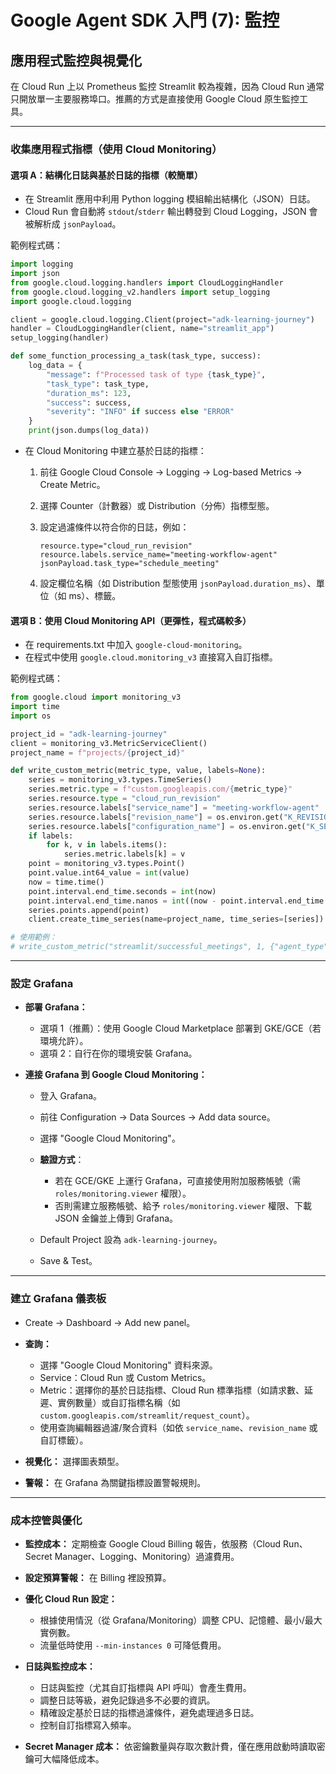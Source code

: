 # Google Agent SDK 入門 (7): 監控

## 應用程式監控與視覺化

在 Cloud Run 上以 Prometheus 監控 Streamlit 較為複雜，因為 Cloud Run 通常只開放單一主要服務埠口。推薦的方式是直接使用 Google Cloud 原生監控工具。

---

### 收集應用程式指標（使用 Cloud Monitoring）

#### 選項 A：結構化日誌與基於日誌的指標（較簡單）

* 在 Streamlit 應用中利用 Python logging 模組輸出結構化（JSON）日誌。
* Cloud Run 會自動將 `stdout`/`stderr` 輸出轉發到 Cloud Logging，JSON 會被解析成 `jsonPayload`。

範例程式碼：

```python
import logging
import json
from google.cloud.logging.handlers import CloudLoggingHandler
from google.cloud.logging_v2.handlers import setup_logging
import google.cloud.logging

client = google.cloud.logging.Client(project="adk-learning-journey")
handler = CloudLoggingHandler(client, name="streamlit_app")
setup_logging(handler)

def some_function_processing_a_task(task_type, success):
    log_data = {
        "message": f"Processed task of type {task_type}",
        "task_type": task_type,
        "duration_ms": 123,
        "success": success,
        "severity": "INFO" if success else "ERROR"
    }
    print(json.dumps(log_data))
```

* 在 Cloud Monitoring 中建立基於日誌的指標：

  1. 前往 Google Cloud Console → Logging → Log-based Metrics → Create Metric。
  2. 選擇 Counter（計數器）或 Distribution（分佈）指標型態。
  3. 設定過濾條件以符合你的日誌，例如：

     ```
     resource.type="cloud_run_revision"
     resource.labels.service_name="meeting-workflow-agent"
     jsonPayload.task_type="schedule_meeting"
     ```
  4. 設定欄位名稱（如 Distribution 型態使用 `jsonPayload.duration_ms`）、單位（如 ms）、標籤。

#### 選項 B：使用 Cloud Monitoring API（更彈性，程式碼較多）

* 在 requirements.txt 中加入 `google-cloud-monitoring`。
* 在程式中使用 `google.cloud.monitoring_v3` 直接寫入自訂指標。

範例程式碼：

```python
from google.cloud import monitoring_v3
import time
import os

project_id = "adk-learning-journey"
client = monitoring_v3.MetricServiceClient()
project_name = f"projects/{project_id}"

def write_custom_metric(metric_type, value, labels=None):
    series = monitoring_v3.types.TimeSeries()
    series.metric.type = f"custom.googleapis.com/{metric_type}"
    series.resource.type = "cloud_run_revision"
    series.resource.labels["service_name"] = "meeting-workflow-agent"
    series.resource.labels["revision_name"] = os.environ.get("K_REVISION", "unknown")
    series.resource.labels["configuration_name"] = os.environ.get("K_SERVICE", "unknown")
    if labels:
        for k, v in labels.items():
            series.metric.labels[k] = v
    point = monitoring_v3.types.Point()
    point.value.int64_value = int(value)
    now = time.time()
    point.interval.end_time.seconds = int(now)
    point.interval.end_time.nanos = int((now - point.interval.end_time.seconds) * 10**9)
    series.points.append(point)
    client.create_time_series(name=project_name, time_series=[series])

# 使用範例：
# write_custom_metric("streamlit/successful_meetings", 1, {"agent_type": "manager"})
```

---

### 設定 Grafana

* **部署 Grafana：**

  * 選項 1（推薦）：使用 Google Cloud Marketplace 部署到 GKE/GCE（若環境允許）。
  * 選項 2：自行在你的環境安裝 Grafana。

* **連接 Grafana 到 Google Cloud Monitoring：**

  * 登入 Grafana。
  * 前往 Configuration → Data Sources → Add data source。
  * 選擇 "Google Cloud Monitoring"。
  * **驗證方式**：

    * 若在 GCE/GKE 上運行 Grafana，可直接使用附加服務帳號（需 `roles/monitoring.viewer` 權限）。
    * 否則需建立服務帳號、給予 `roles/monitoring.viewer` 權限、下載 JSON 金鑰並上傳到 Grafana。
  * Default Project 設為 `adk-learning-journey`。
  * Save & Test。

---

### 建立 Grafana 儀表板

* Create → Dashboard → Add new panel。
* **查詢：**

  * 選擇 "Google Cloud Monitoring" 資料來源。
  * Service：Cloud Run 或 Custom Metrics。
  * Metric：選擇你的基於日誌指標、Cloud Run 標準指標（如請求數、延遲、實例數量）或自訂指標名稱（如 `custom.googleapis.com/streamlit/request_count`）。
  * 使用查詢編輯器過濾/聚合資料（如依 `service_name`、`revision_name` 或自訂標籤）。
* **視覺化：** 選擇圖表類型。
* **警報：** 在 Grafana 為關鍵指標設置警報規則。

---

### 成本控管與優化

* **監控成本：** 定期檢查 Google Cloud Billing 報告，依服務（Cloud Run、Secret Manager、Logging、Monitoring）過濾費用。
* **設定預算警報：** 在 Billing 裡設預算。
* **優化 Cloud Run 設定：**

  * 根據使用情況（從 Grafana/Monitoring）調整 CPU、記憶體、最小/最大實例數。
  * 流量低時使用 `--min-instances 0` 可降低費用。
* **日誌與監控成本：**

  * 日誌與監控（尤其自訂指標與 API 呼叫）會產生費用。
  * 調整日誌等級，避免記錄過多不必要的資訊。
  * 精確設定基於日誌的指標過濾條件，避免處理過多日誌。
  * 控制自訂指標寫入頻率。
* **Secret Manager 成本：** 依密鑰數量與存取次數計費，僅在應用啟動時讀取密鑰可大幅降低成本。